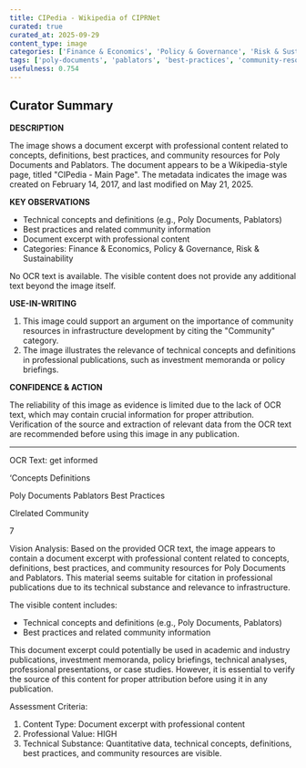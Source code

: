 ```yaml
---
title: CIPedia - Wikipedia of CIPRNet
curated: true
curated_at: 2025-09-29
content_type: image
categories: ['Finance & Economics', 'Policy & Governance', 'Risk & Sustainability']
tags: ['poly-documents', 'pablators', 'best-practices', 'community-resources', 'project-finance', 'due-diligence', 'ppp-contract']
usefulness: 0.754
---
```

## Curator Summary

**DESCRIPTION**

The image shows a document excerpt with professional content related to concepts, definitions, best practices, and community resources for Poly Documents and Pablators. The document appears to be a Wikipedia-style page, titled "CIPedia - Main Page". The metadata indicates the image was created on February 14, 2017, and last modified on May 21, 2025.

**KEY OBSERVATIONS**

* Technical concepts and definitions (e.g., Poly Documents, Pablators)
* Best practices and related community information
* Document excerpt with professional content
* Categories: Finance & Economics, Policy & Governance, Risk & Sustainability

No OCR text is available. The visible content does not provide any additional text beyond the image itself.

**USE-IN-WRITING**

1. This image could support an argument on the importance of community resources in infrastructure development by citing the "Community" category.
2. The image illustrates the relevance of technical concepts and definitions in professional publications, such as investment memoranda or policy briefings.

**CONFIDENCE & ACTION**

The reliability of this image as evidence is limited due to the lack of OCR text, which may contain crucial information for proper attribution. Verification of the source and extraction of relevant data from the OCR text are recommended before using this image in any publication.

---

OCR Text:
get informed

‘Concepts
Definitions

Poly Documents
Pablators
Best Practices

Clrelated
Community

7



Vision Analysis:
 Based on the provided OCR text, the image appears to contain a document excerpt with professional content related to concepts, definitions, best practices, and community resources for Poly Documents and Pablators. This material seems suitable for citation in professional publications due to its technical substance and relevance to infrastructure.

The visible content includes:
- Technical concepts and definitions (e.g., Poly Documents, Pablators)
- Best practices and related community information

This document excerpt could potentially be used in academic and industry publications, investment memoranda, policy briefings, technical analyses, professional presentations, or case studies. However, it is essential to verify the source of this content for proper attribution before using it in any publication.

Assessment Criteria:
1. Content Type: Document excerpt with professional content
2. Professional Value: HIGH
3. Technical Substance: Quantitative data, technical concepts, definitions, best practices, and community resources are visible.